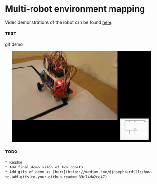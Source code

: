 # Multi-robot environment mapping #

Video demonstrations of the robot can be found [here](https://drive.google.com/drive/folders/1HpFp8uEg_BgUqBJgKD_jaGhf2cml2gzG?usp=sharing).

#### TEST ####
gif demo
<p align="center">
    <img width="460" height="300" src="gifs/giphy.gif">
</p>

#### TODO ####
    * Readme
    * Add final demo video of two robots
    * Add gifs of demo as [here](https://medium.com/@josephcardillo/how-to-add-gifs-to-your-github-readme-89c74da2ce47)